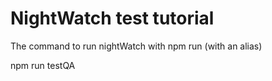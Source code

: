 NightWatch test tutorial
=================================

The command to run nightWatch with npm run  (with an alias)


npm run testQA
